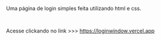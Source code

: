 Uma página de login simples feita utilizando html e css.

<br>

Acesse clickando no link >>> https://loginwindow.vercel.app 
